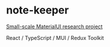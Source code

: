 # note-keeper

[Small-scale MaterialUI research project](https://darnelo-inc.github.io/note-keeper/)

React / 
TypeScript / 
MUI / 
Redux Toolkit
